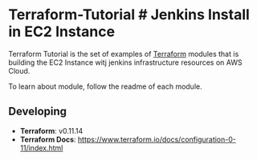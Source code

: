 # Terraform-Tutorial # Jenkins Install in EC2 Instance


Terraform Tutorial is the set of examples of [Terraform](https://www.terraform.io/) modules that is building the EC2 Instance witj jenkins 
infrastructure resources on AWS Cloud.

To learn about module, follow the readme of each module.

## Developing

- **Terraform**: v0.11.14
- **Terraform Docs**: https://www.terraform.io/docs/configuration-0-11/index.html
